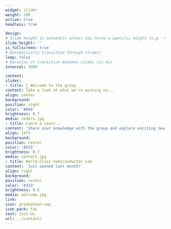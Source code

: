 ```yaml
---
widget: slider
weight: 200
active: true
headless: true

design:
# Slide height is automatic unless you force a specific height (e.g. '400px')
slide_height: ''
is_fullscreen: true
# Automatically transition through slides?
loop: false
# Duration of transition between slides (in ms)
interval: 2000

content:
slides:
- title: 👋 Welcome to the group
content: Take a look at what we're working on...
align: center
background:
position: right
color: '#666'
brightness: 0.7
media: coders.jpg
- title: Lunch & Learn ☕️
content: 'Share your knowledge with the group and explore exciting new topics together!'
align: left
background:
position: center
color: '#555'
brightness: 0.7
media: contact.jpg
- title: World-Class Semiconductor Lab
content: 'Just opened last month!'
align: right
background:
position: center
color: '#333'
brightness: 0.5
media: welcome.jpg
link:
icon: graduation-cap
icon_pack: fas
text: Join Us
url: ../contact/
---
```

